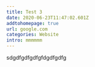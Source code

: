 ```yaml
---
title: Test 3
date: 2020-06-23T11:47:02.601Z
addtohomepage: true
url: google.com
categories: Website
intro: mmmmmm
---
```

sdgdfgdfgdfgfdgdfgdfg